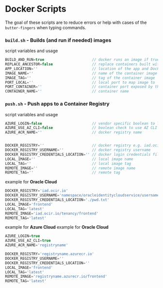 # Docker Scripts
The goal of these scripts are to reduce errors or help with cases of the `butter-fingers` when typing commands.

### `build.sh` - Builds (and run if needed) images
script variables and usage
```javascript
BUILD_AND_RUN=true                      // docker runs an image if true
REPLACE_ANCESTOR=false                  // replace containers built with the same image
APP_LOCATION=''                         // location of the app and Dockerfile
IMAGE_NAME=''                           // name of the container image
IMAGE_TAG=''                            // tag of the container image
PORT_LOCAL=''                           // local port to map image to
PORT_CONTAINER=''                       // container port exposed by the app
CONTAINER_NAME=''                       // container name
```


### `push.sh` - Push apps to a Container Registry
script variables and usage
```javascript
AZURE_LOGIN=false                       // vendor specific boolean to login on Azure
AZURE_USE_AZ_CLI=false                  // boolean check to use AZ CLI
AZURE_ACR_NAME=''                       // docker registry name


DOCKER_REGISTRY=''                      // docker registry e.g. iad.ocir.io, <acrLoginServer>.azurecr.io
DOCKER_REGISTRY_USERNAME=''             // docker registry username
DOCKER_REGISTRY_CREDENTIALS_LOCATION='' // docker login credentials file location to pipe
LOCAL_IMAGE=''                          // local image name
LOCAL_TAG=''                            // local image tag
REMOTE_IMAGE=''                         // remote image name
REMOTE_TAG=''                           // remote tag
```
example for __Oracle Cloud__
```javascript
DOCKER_REGISTRY='iad.ocir.io'
DOCKER_REGISTRY_USERNAME='namespace/oracleidentitycloudservice/username'
DOCKER_REGISTRY_CREDENTIALS_LOCATION='./pwd.txt'
LOCAL_IMAGE='frontend'
LOCAL_TAG='latest'
REMOTE_IMAGE='iad.ocir.io/tenancy/frontend'
REMOTE_TAG='latest'
```

example for __Azure Cloud__
example for __Oracle Cloud__
```javascript
AZURE_LOGIN=true
AZURE_USE_AZ_CLI=true
AZURE_ACR_NAME='registryname'

DOCKER_REGISTRY='registryname.azurecr.io'
DOCKER_REGISTRY_USERNAME=''
DOCKER_REGISTRY_CREDENTIALS_LOCATION=''
LOCAL_IMAGE='frontend'
LOCAL_TAG='latest'
REMOTE_IMAGE='registryname.azurecr.io/frontend'
REMOTE_TAG='latest'
```